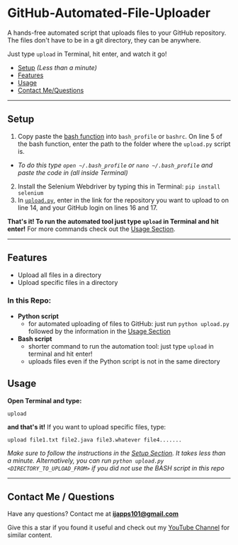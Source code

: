 # GitHub-Automated-File-Uploader
A hands-free automated script that uploads files to your GitHub repository. The files don't have to be in a git directory, they can be anywhere.

Just type `upload` in Terminal, hit enter, and watch it go!

- [Setup](https://github.com/ishaanjav/GitHub-Automated-File-Uploader#setup)   *(Less than a minute)*
- [Features](https://github.com/ishaanjav/GitHub-Automated-File-Uploader#features)
- [Usage](https://github.com/ishaanjav/GitHub-Automated-File-Uploader#usage)
- [Contact Me/Questions](https://github.com/ishaanjav/GitHub-Automated-File-Uploader#contact-me--questions)

-----

## Setup
1. Copy paste the [bash function](https://github.com/ishaanjav/GitHub-Automated-File-Uploader/blob/main/bash_script.sh) into `bash_profile` or `bashrc`. On line 5 of the bash function, enter the path to the folder where the `upload.py` script is.
  - *To do this type `open ~/.bash_profile` or `nano ~/.bash_profile` and paste the code in (all inside Terminal)*
2. Install the Selenium Webdriver by typing this in Terminal: `pip install selenium`
3. In [`upload.py`](https://github.com/ishaanjav/GitHub-Automated-File-Uploader/blob/main/upload.py), enter in the link for the repository you want to upload to on line 14, and your GitHub login on lines 16 and 17.

**That's it! To run the automated tool just type `upload` in Terminal and hit enter!** For more commands check out the [Usage Section](https://github.com/ishaanjav/GitHub-Automated-File-Uploader#usage).

-----

## Features
- Upload all files in a directory
- Upload specific files in a directory

### In this Repo:
- **Python script** 
  - for automated uploading of files to GitHub: just run `python upload.py` followed by the information in the [Usage Section](https://github.com/ishaanjav/GitHub-Automated-File-Uploader#usage)
- **Bash script** 
  - shorter command to run the automation tool: just type `upload` in terminal and hit enter!
  - uploads files even if the Python script is not in the same directory

## Usage
**Open Terminal and type:**
```
upload
```
**and that's it!**
If you want to upload specific files, type:
```
upload file1.txt file2.java file3.whatever file4.......
```

*Make sure to follow the instructions in the [Setup Section](https://github.com/ishaanjav/GitHub-Automated-File-Uploader/blob/main/README.md#setup). It takes less than a minute. 
Alternatively, you can run `python upload.py <DIRECTORY_TO_UPLOAD_FROM>` if you did not use the BASH script in this repo*

------

## Contact Me / Questions
Have any questions? Contact me at **ijapps101@gmail.com**

Give this a star if you found it useful and check out my [YouTube Channel](https://www.youtube.com/IJApps) for similar content.
